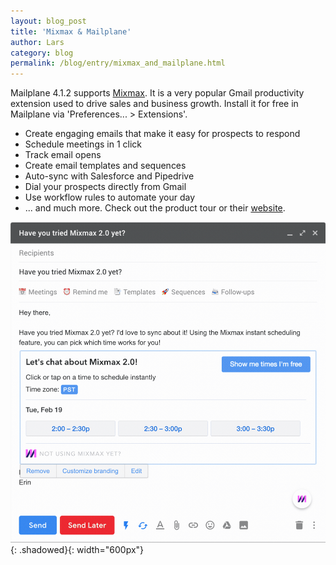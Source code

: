 ```yaml
---
layout: blog_post
title: 'Mixmax & Mailplane'
author: Lars
category: blog
permalink: /blog/entry/mixmax_and_mailplane.html
---
```


Mailplane 4.1.2 supports [Mixmax](https://mixmax.com). It is a very popular Gmail productivity extension used to drive sales and business growth. Install it for free in Mailplane via 'Preferences... > Extensions'.

* Create engaging emails that make it easy for prospects to respond
* Schedule meetings in 1 click
* Track email opens
* Create email templates and sequences
* Auto-sync with Salesforce and Pipedrive
* Dial your prospects directly from Gmail
* Use workflow rules to automate your day
* ... and much more. Check out the product tour or their [website](https://mixmax.com).

![](/assets/blog/2019-03-04-mixmax_and_mailplane/mixmax_schedule_meeting@2x.png){: .shadowed}{: width="600px"}